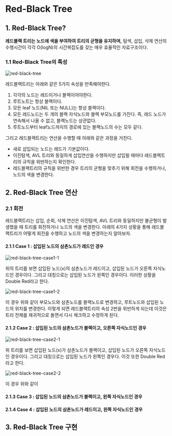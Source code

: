 # Red-Black Tree

## 1. Red-Black Tree?

**레드블랙 트리는 노드에 색을 부여하여 트리의 균형을 유지하며,** 탐색, 삽입, 삭제
연산의 수행시간이 각각 O(logN)의 시간복잡도를 갖는 매우 효율적인 자료구조이다.

### 1.1 Red-Black Tree의 특성

![red-black-tree](https://github.com/walbatrossw/java-data-structures/blob/master/ch07-red-black-trees/img/red-black-tree.png?raw=true)

레드블랙트리는 아래와 같은 5가지 속성을 만족해야한다.

1. 각각의 노드는 레드이거나 블랙이어야한다.
2. 루트노트는 항상 블랙이다.
3. 모든 leaf 노드(NIL 또는 NULL)는 항상 블랙이다.
4. 모든 레드노드는 두 개의 블랙 자식노드와 블랙 부모노드를 가진다.
즉, 레드 노드가 연속해서 나올 수 없고, 블랙노드는 상관없다.
6. 루트노드부터 leaf노드까지의 경로에 있는 블랙노드의 수는 모두 같다.

그리고 레드블랙트리는 연산을 수행할 때 아래와 같은 과정을 거친다.

- 새로 삽입되는 노드는 레드가 기본값이다.
- 이진탐색, AVL 트리와 동일하게 삽입연산을 수행하지만 삽입될 때마다 레드블랙트리의
규칙을 위반하는지 확인한다.
- 레드블랙트리의 규칙을 위반한 경우 트리의 균형을 맞추기 위해 회전을 수행하거나,
노드의 색을 변경한다.

## 2. Red-Black Tree 연산

### 2.1 회전

레드블랙트리는 삽입, 순회, 삭제 연산은 이진탐색, AVL 트리와 동일하지만 불균형이
발생했을 때 트리를 회전하거나 노드의 색을 변경한다. 아래의 4가지 상황을 통해
레드블랙트리가 어떻게 회전을 수행하고 노드의 색을 변경하는지 알아보자.

#### 2.1.1 Case 1 : 삽입된 노드의 삼촌노드가 레드인 경우

![red-black-tree-case1-1]()

위의 트리를 보면 삽입된 노드(x)의 삼촌노드가 레드이고, 삽입된 노드가 오른쪽
자식노드인 경우이다. 그리고 대칭으로는 삽입된 노드가 왼쪽인 경우이다. 이러한 상황을
Double Red라고 한다.

![red-black-tree-case1-2]()

이 경우 위와 같이 부모노드와 삼촌노드를 블랙노드로 변경하고, 루트노드와 삽입된 노드의
위치를 변경한다. 이렇게 되면 레드블랙트리의 속성 2번을 위반하게 되는데 이것은 트리 전체를
재귀적으로 돌면서 다시 체크하고 수정하게 된다.

#### 2.1.2 Case 2 : 삽입된 노드의 삼촌노드가 블랙이고, 오른쪽 자식노드인 경우

![red-black-tree-case2-1]()

위 트리를 보면 삽입된 노드(x)가 삼촌노드가 블랙이고, 삽입된 노드가 오른쪽 자식노드인
경우이다. 그리고 대칭으로는 삽입된 노드가 왼쪽인 경우다. 이것 또한 Double Red라고 한다.

![red-black-tree-case2-2]()

이 경우 위와 같이

#### 2.1.3 Case 3 : 삽입된 노드의 삼촌노드가 블랙이고, 왼쪽 자식노드인 경우

#### 2.1.4 Case 4 : 삽입된 노드의 삼촌노드가 레드이고, 왼쪽 자식노드인 경우

## 3. Red-Black Tree 구현

